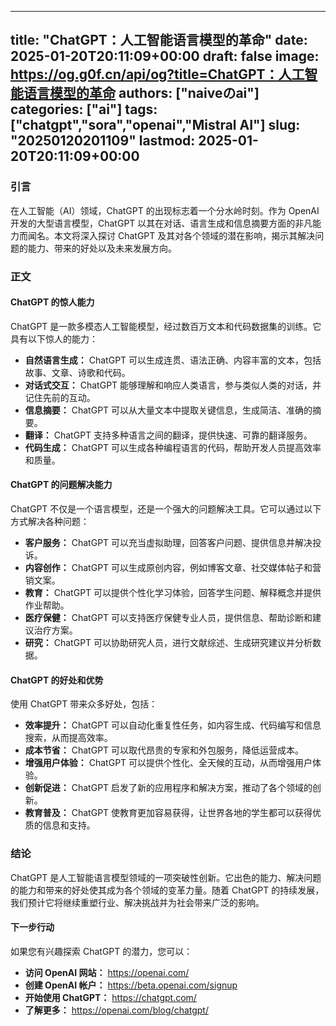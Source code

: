 
---
title: "ChatGPT：人工智能语言模型的革命"
date: 2025-01-20T20:11:09+00:00
draft: false
image: https://og.g0f.cn/api/og?title=ChatGPT：人工智能语言模型的革命
authors: ["naiveのai"]
categories: ["ai"]
tags: ["chatgpt","sora","openai","Mistral AI"]
slug: "20250120201109"
lastmod: 2025-01-20T20:11:09+00:00
---
### 引言

在人工智能（AI）领域，ChatGPT 的出现标志着一个分水岭时刻。作为 OpenAI 开发的大型语言模型，ChatGPT 以其在对话、语言生成和信息摘要方面的非凡能力而闻名。本文将深入探讨 ChatGPT 及其对各个领域的潜在影响，揭示其解决问题的能力、带来的好处以及未来发展方向。

### 正文

#### ChatGPT 的惊人能力

ChatGPT 是一款多模态人工智能模型，经过数百万文本和代码数据集的训练。它具有以下惊人的能力：

- **自然语言生成：** ChatGPT 可以生成连贯、语法正确、内容丰富的文本，包括故事、文章、诗歌和代码。
- **对话式交互：** ChatGPT 能够理解和响应人类语言，参与类似人类的对话，并记住先前的互动。
- **信息摘要：** ChatGPT 可以从大量文本中提取关键信息，生成简洁、准确的摘要。
- **翻译：** ChatGPT 支持多种语言之间的翻译，提供快速、可靠的翻译服务。
- **代码生成：** ChatGPT 可以生成各种编程语言的代码，帮助开发人员提高效率和质量。

#### ChatGPT 的问题解决能力

ChatGPT 不仅是一个语言模型，还是一个强大的问题解决工具。它可以通过以下方式解决各种问题：

- **客户服务：** ChatGPT 可以充当虚拟助理，回答客户问题、提供信息并解决投诉。
- **内容创作：** ChatGPT 可以生成原创内容，例如博客文章、社交媒体帖子和营销文案。
- **教育：** ChatGPT 可以提供个性化学习体验，回答学生问题、解释概念并提供作业帮助。
- **医疗保健：** ChatGPT 可以支持医疗保健专业人员，提供信息、帮助诊断和建议治疗方案。
- **研究：** ChatGPT 可以协助研究人员，进行文献综述、生成研究建议并分析数据。

#### ChatGPT 的好处和优势

使用 ChatGPT 带来众多好处，包括：

- **效率提升：** ChatGPT 可以自动化重复性任务，如内容生成、代码编写和信息搜索，从而提高效率。
- **成本节省：** ChatGPT 可以取代昂贵的专家和外包服务，降低运营成本。
- **增强用户体验：** ChatGPT 可以提供个性化、全天候的互动，从而增强用户体验。
- **创新促进：** ChatGPT 启发了新的应用程序和解决方案，推动了各个领域的创新。
- **教育普及：** ChatGPT 使教育更加容易获得，让世界各地的学生都可以获得优质的信息和支持。

### 结论

ChatGPT 是人工智能语言模型领域的一项突破性创新。它出色的能力、解决问题的能力和带来的好处使其成为各个领域的变革力量。随着 ChatGPT 的持续发展，我们预计它将继续重塑行业、解决挑战并为社会带来广泛的影响。

#### 下一步行动

如果您有兴趣探索 ChatGPT 的潜力，您可以：

- **访问 OpenAI 网站：** https://openai.com/
- **创建 OpenAI 帐户：** https://beta.openai.com/signup
- **开始使用 ChatGPT：** https://chatgpt.com/
- **了解更多：** https://openai.com/blog/chatgpt/